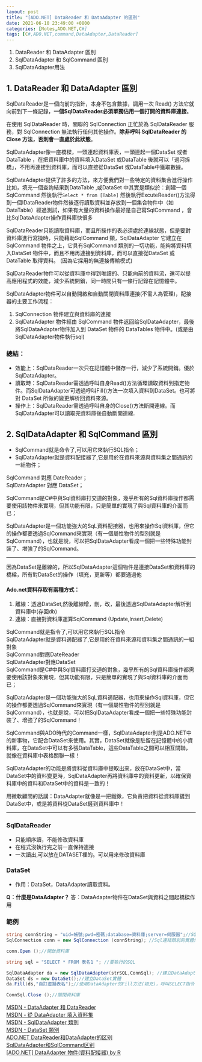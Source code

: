```yaml
---
layout: post
title: "[ADO.NET] DataReader 和 DataAdapter 的區別"
date: 2021-06-10 23:49:00 +0800
categories: [Notes,ADO.NET,C#]
tags: [C#,ADO.NET,command,DataAdapter,DataReader]
---
```


1. DataReader 和 DataAdapter 區別
2. SqlDataAdapter 和 SqlCommand 區別
3. SqlDataAdapter用法
        
## 1. DataReader 和 DataAdapter 區別

SqlDataReader是一個向前的指針，本身不包含數據，調用一次 Read() 方法它就向前到下一條記錄，**一個SqlDataReader必須單獨佔用一個打開的資料庫連接**。

在使用 SqlDataReader 時，關聯的 SqlConnection 正忙於為 SqlDataReader 服務，對 SqlConnection 無法執行任何其他操作。**除非呼叫 SqlDataReader 的 Close 方法，否則會一直處於此狀態**。

SqlDataAdapter像一座橋樑，一頭連起資料庫表，一頭連起一個DataSet 或者DataTable ，在把資料庫中的資料填入DataSet 或DataTable 後就可以「過河拆橋」，不用再連接到資料庫，而可以直接從DataSet 或DataTable中獲取數據。

SqlDataAdapter提供了許多的方法，來方便我們對一些特定的資料集合進行操作比如，填充一個查詢結果到DataTable ,或DataSet 中其實是類似於：創建一個SqlCommand 然後執行`Select * from [Table]` 然後執行ExcuteReader()方法得到一個IDataReader物件然後逐行讀取資料並存放到一個集合物件中（如DataTable）經過測試，如果有大量的資料操作最好是自己寫SqlCommand ，會比SqlDataAdapter操作資料庫快很多

SqlDataReader只能讀取資料庫，而且所操作的表必須處於連線狀態，但是要對資料庫進行寫操時，只能藉助SqlCommand 類，SqlDataAdapter 它建立在SqlCommand 物件之上，它具有SqlCommand 類別的一切功能，能夠將資料填入DataSet 物件中，而且不用再連接到資料庫，而可以直接從DataSet 或DataTable 取得資料。 (因為它採用的無連接傳輸模式)

SqlDataReader物件可以從資料庫中得到唯讀的、只能向前的資料流，還可以提高應用程式的效能，減少系統開銷，同一時間只有一條行記錄在記憶體中。

SqlDataAdapter物件可以自動開啟和自動關閉資料庫連接(不需人為管理)，配接器的主要工作流程：
1. SqlConnection 物件建立與資料庫的連接
2. SqlDataAdapter 物件經由 SqlCommand 物件返回给SqlDataAdapter，最後將SqlDataAdapter物件加入到 DataSet 物件的 DataTables 物件中。(或是由SqlDataAdapter物件執行sql)


### 總結：

- 效能上：SqlDataReader一次只在記憶體中儲存一行，減少了系統開銷。優於SqlDataAdapter。
- 讀取時：SqlDataReader需透過呼叫自身Read()方法循環讀取資料到指定物件。而SqlDataAdapter可透過呼叫Fill()方法一次填入資料到DataSet。也可將對 DataSet 所做的變更解析回資料來源。
- 操作上：SqlDataReader需透過呼叫自身的Close()方法斷開連線。而SqlDataAdapter可以讀取完資料庫後自動斷開連線.


## 2. SqlDataAdapter 和 SqlCommand 區別

- SqlCommand就是命令了,可以用它來執行SQL指令；
- SqlDataAdapter就是資料配接器了,它是用於在資料來源與資料集之間通訊的一組物件；

SqlCommand 對應 DateReader；      
SqlDataAdapter 對應 DataSet；     

SqlCommand是C#中與Sql資料庫打交道的對象，幾乎所有的Sql資料庫操作都需要使用該物件來實現，但其功能有限，只是簡單的實現了與Sql資料庫的介面而已；       

SqlDataAdapter是一個功能強大的SqL資料配接器，也用來操作Sql資料庫，但它的操作都要透過SqlCommand來實現（有一個屬性物件的型別就是SqlCommand），也就是說，可以把SqlDataAdapter看成一個把一些特殊功能封裝了、增強了的SqlCommand。

---

因為DataSet是離線的，所以SqlDataAdapter這個物件是連接DataSet和資料庫的橋樑，所有對DataSet的操作（填充，更新等）都要通過他   

#### Ado.net資料存取有兩種方式：

1. 離線：透過DataSet,然後離線增，刪，改，最後透過SqlDataAdapter解析到資料庫中(存回db)
2. 連線：直接對資料庫運算SqlCommand (Update,Insert,Delete)

SqlCommand就是指令了,可以用它來執行SQL指令      
SqlDataAdapter就是資料適配器了,它是用於在資料來源和資料集之間通訊的一組對象     
SqlCommand對應DateReader        
SqlDataAdapter對應DataSet       
SqlCommand是C#中與Sql資料庫打交道的對象，幾乎所有的Sql資料庫操作都需要使用該對象來實現，但其功能有限，只是簡單的實現了與Sql資料庫的介面而已；       

SqlDataAdapter是一個功能強大的SqL資料適配器，也用來操作Sql資料庫，但它的操作都要透過SqlCommand來實現（有一個屬性物件的型別就是SqlCommand），也就是說，可以把SqlDataAdapter看成一個把一些特殊功能封裝了、增強了的SqlCommand！

SqlCommand與ADO時代的Command一樣，SqlDataAdapter則是ADO.NET中的新事物，它配合DataSet來使用。其實，DataSet就像是駐留在記憶體中的小資料庫，在DataSet中可以有多張DataTable，這些DataTable之間可以相互關聯，就像在資料庫中表格關聯一樣！        

SqlDataAdapter的功能是將資料從資料庫中提取出來，放在DataSet中，當DataSet中的資料變更時，SqlDataAdapter再將資料庫中的資料更新，以確保資料庫中的資料和DataSet中的資料是一致的！

用微軟顧問的話講：DataAdapter就像是一把鐵鍬，它負責把資料從資料庫鏟到DataSet中，或是將資料從DataSet鏟到資料庫中！

---

### SqlDataReader
- 只能順序讀，不能修改資料庫
- 在程式沒執行完之前一直保持連接
- 一次讀出,可以放在DATASET裡的。可以用來修改資料庫

### DataSet
- 作用：DataSet，DataAdapter讀取資料。

**Q：什麼是DataAdapter？**
答：DataAdapter物件在DataSet與資料之間起橋樑作用

### 範例

```c#
string connString = "uid=帳號;pwd=密碼;database=資料庫;server=伺服器";//SQL Server連結字串
SqlConnection conn = new SqlConnection (connString); //Sql連結類別的實體化

conn.Open ();//開啟資料庫

string sql = "SELECT * FROM 表名1 "; //要執行的SQL

SqlDataAdapter da = new SqlDataAdapter(strSQL,ConnSql); //建立DataAdapter資料配接器實體
DataSet ds = new DataSet();//建立DataSet實體
da.Fill(ds,"自訂虛擬表名");//使用DataAdapter的Fill方法(填充)，呼叫SELECT指令

ConnSql.Close ();//關閉資料庫
```

[MSDN - DataAdapter 和 DataReader](https://learn.microsoft.com/zh-tw/dotnet/framework/data/adonet/dataadapters-and-datareaders?redirectedfrom=MSDN)     
[MSDN - 從 DataAdapter 填入資料集](https://learn.microsoft.com/zh-tw/dotnet/framework/data/adonet/populating-a-dataset-from-a-dataadapter)      
[MSDN - SqlDataAdapter 類別](https://learn.microsoft.com/zh-tw/dotnet/api/system.data.sqlclient.sqldataadapter?view=netframework-4.8.1&viewFallbackFrom=dotnet-plat-ext-5.0)        
[MSDN - DataSet 類別](https://learn.microsoft.com/zh-tw/dotnet/api/system.data.dataset?view=net-8.0)        
[ADO.NET DataReader和DataAdapter的区别](https://www.cnblogs.com/shengwei/p/4578516.html)        
[SqlDataAdapter和SqlCommand区别](https://www.cnblogs.com/caojiajun/p/14244570.html)     
[[ADO.NET] DataAdapter 物件(資料配接器) by R](https://riivalin.github.io/posts/2021/06/dataadapter/)